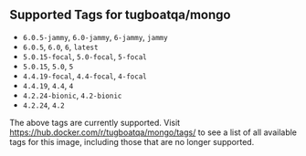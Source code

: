 ## Supported Tags for tugboatqa/mongo

* `6.0.5-jammy`, `6.0-jammy`, `6-jammy`, `jammy`
* `6.0.5`, `6.0`, `6`, `latest`
* `5.0.15-focal`, `5.0-focal`, `5-focal`
* `5.0.15`, `5.0`, `5`
* `4.4.19-focal`, `4.4-focal`, `4-focal`
* `4.4.19`, `4.4`, `4`
* `4.2.24-bionic`, `4.2-bionic`
* `4.2.24`, `4.2`

The above tags are currently supported. Visit https://hub.docker.com/r/tugboatqa/mongo/tags/ to see a list of all available tags for this image, including those that are no longer supported.

